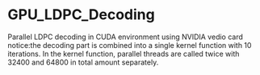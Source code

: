 # GPU_LDPC_Decoding
Parallel LDPC  decoding in CUDA  environment using NVIDIA vedio card
notice:the decoding part is combined into a single kernel function with 10 iterations. In the kernel function, parallel threads are called 
twice with 32400 and 64800 in total amount separately.
